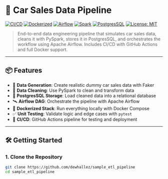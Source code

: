# 🚗 Car Sales Data Pipeline

[![CI/CD](https://github.com/dewhallez/sample_etl_pipeline/actions/workflows/ci-cd.yml/badge.svg)](https://github.com/dewhallez/sample_etl_pipeline/actions/workflows/ci-cd.yml)
[![Dockerized](https://img.shields.io/badge/docker-ready-blue?logo=docker)](https://www.docker.com/)
[![Airflow](https://img.shields.io/badge/airflow-2.8.1-blue?logo=apache-airflow)](https://airflow.apache.org/)
[![Spark](https://img.shields.io/badge/spark-3.5-orange?logo=apache-spark)](https://spark.apache.org/)
[![PostgresSQL](https://img.shields.io/badge/postgres-14-blue?logo=postgresql)](https://www.postgresql.org/)
[![License: MIT](https://img.shields.io/badge/license-MIT-green.svg)](https://opensource.org/licenses/MIT)

> End-to-end data engineering pipeline that simulates car sales data, cleans it with PySpark, stores it in PostgresSQL, and orchestrates the workflow using Apache Airflow. Includes CI/CD with GitHub Actions and full Docker support.

---

## 📦 Features

- 🧪 **Data Generation**: Create realistic dummy car sales data with Faker
- 🧼 **Data Cleaning**: Use PySpark to clean and transform data
- 🐘 **PostgresSQL Storage**: Load cleaned data into a relational database
- 🛰 **Airflow DAG**: Orchestrate the pipeline with Apache Airflow
- 🐳 **Dockerized Stack**: Run everything locally with Docker Compose
- ✅ **Unit Testing**: Validate logic and edge cases with `pytest`
- 🚀 **CI/CD**: GitHub Actions pipeline for testing and deployment

---

## 🛠️ Getting Started

### 1. Clone the Repository

```bash
git clone https://github.com/dewhallez/sample_etl_pipeline
cd sample_etl_pipeline
